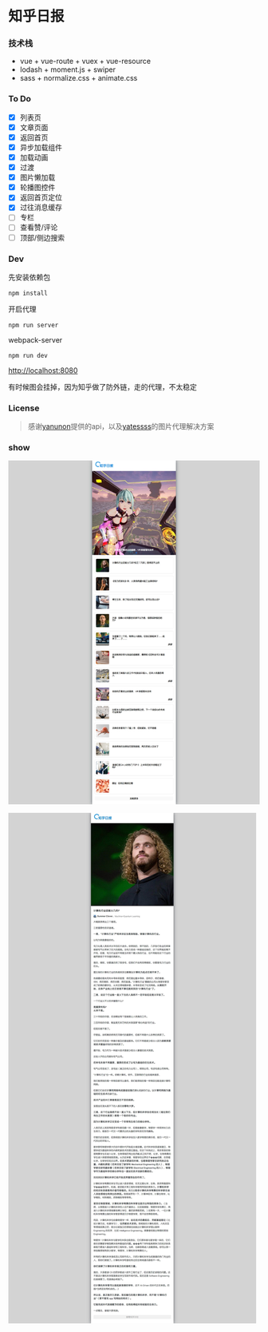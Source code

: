 # 知乎日报

### 技术栈

+ vue + vue-route + vuex + vue-resource
+ lodash + moment.js + swiper
+ sass + normalize.css + animate.css

### To Do

- [x] 列表页
- [x] 文章页面
- [x] 返回首页
- [x] 异步加载组件
- [x] 加载动画
- [X] 过渡
- [x] 图片懒加载
- [x] 轮播图控件
- [x] 返回首页定位
- [x] 过往消息缓存
- [ ] 专栏
- [ ] 查看赞/评论
- [ ] 顶部/侧边搜索

### Dev

先安装依赖包
```nodejs
npm install
```

开启代理
```nodejs
npm run server
```

webpack-server
```nodejs
npm run dev
```

[http://localhost:8080](http://localhost:8080)

有时候图会挂掉，因为知乎做了防外链，走的代理，不太稳定

### License

> 感谢[yanunon](https://github.com/yanunon/NeteaseCloudMusic/wiki/%E7%BD%91%E6%98%93%E4%BA%91%E9%9F%B3%E4%B9%90API%E5%88%86%E6%9E%90)提供的api，以及[yatessss](https://github.com/yatessss/zhihudaily-vue)的图片代理解决方案


### show

![](./src/assets/screenshots/list.gif)

![](./src/assets/screenshots/detail.gif)